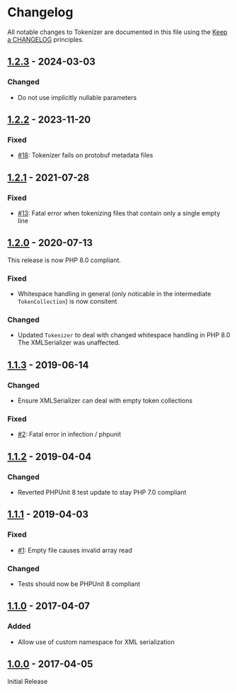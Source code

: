 # Changelog

All notable changes to Tokenizer are documented in this file using the [Keep a CHANGELOG](http://keepachangelog.com/) principles.

## [1.2.3] - 2024-03-03

### Changed

- Do not use implicitly nullable parameters

## [1.2.2] - 2023-11-20

### Fixed

- [#18](https://github.com/theseer/tokenizer/issues/18): Tokenizer fails on protobuf metadata files

## [1.2.1] - 2021-07-28

### Fixed

- [#13](https://github.com/theseer/tokenizer/issues/13): Fatal error when tokenizing files that contain only a single empty line

## [1.2.0] - 2020-07-13

This release is now PHP 8.0 compliant.

### Fixed

- Whitespace handling in general (only noticable in the intermediate `TokenCollection`) is now consitent

### Changed

- Updated `Tokenizer` to deal with changed whitespace handling in PHP 8.0
  The XMLSerializer was unaffected.

## [1.1.3] - 2019-06-14

### Changed

- Ensure XMLSerializer can deal with empty token collections

### Fixed

- [#2](https://github.com/theseer/tokenizer/issues/2): Fatal error in infection / phpunit

## [1.1.2] - 2019-04-04

### Changed

- Reverted PHPUnit 8 test update to stay PHP 7.0 compliant

## [1.1.1] - 2019-04-03

### Fixed

- [#1](https://github.com/theseer/tokenizer/issues/1): Empty file causes invalid array read

### Changed

- Tests should now be PHPUnit 8 compliant

## [1.1.0] - 2017-04-07

### Added

- Allow use of custom namespace for XML serialization

## [1.0.0] - 2017-04-05

Initial Release

[1.2.3]: https://github.com/theseer/tokenizer/compare/1.2.2...1.2.3
[1.2.2]: https://github.com/theseer/tokenizer/compare/1.2.1...1.2.2
[1.2.1]: https://github.com/theseer/tokenizer/compare/1.2.0...1.2.1
[1.2.0]: https://github.com/theseer/tokenizer/compare/1.1.3...1.2.0
[1.1.3]: https://github.com/theseer/tokenizer/compare/1.1.2...1.1.3
[1.1.2]: https://github.com/theseer/tokenizer/compare/1.1.1...1.1.2
[1.1.1]: https://github.com/theseer/tokenizer/compare/1.1.0...1.1.1
[1.1.0]: https://github.com/theseer/tokenizer/compare/1.0.0...1.1.0
[1.0.0]: https://github.com/theseer/tokenizer/compare/b2493e57de80c1b7414219b28503fa5c6b4d0a98...1.0.0
